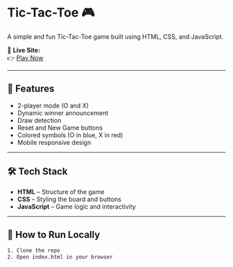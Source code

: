 # Tic-Tac-Toe 🎮

A simple and fun Tic-Tac-Toe game built using HTML, CSS, and JavaScript.

🚀 **Live Site:**  
👉 [Play Now](https://santhoshini123541.github.io/Tic-Tac-Toe/)

---

## 📌 Features

- 2-player mode (O and X)
- Dynamic winner announcement
- Draw detection
- Reset and New Game buttons
- Colored symbols (O in blue, X in red)
- Mobile responsive design

---

## 🛠️ Tech Stack

- **HTML** – Structure of the game
- **CSS** – Styling the board and buttons
- **JavaScript** – Game logic and interactivity

---

## 🔄 How to Run Locally

```bash
1. Clone the repo
2. Open index.html in your browser
